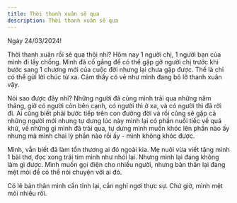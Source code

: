 ```yaml
---
title: Thời thanh xuân sẽ qua
description: Thời thanh xuân sẽ qua
---
```


Ngày 24/03/2024!

Thời thanh xuân rồi sẽ qua thôi nhỉ? Hôm nay 1 người chị, 1 người bạn của mình đi lấy chồng. Mình đã cố gắng để có thể gặp gỡ người chị trước khi bước sang 1 chương mới của cuộc đời nhưng lại chưa gặp được. Thế là chỉ có thể gửi lời chúc từ xa. Cảm thấy có vẻ như mình đang bỏ lỡ thanh xuân vậy.

Nói sao được đây nhỉ? Những người đã cùng mình trải qua những năm tháng, giờ có người còn bên cạnh, có người thì ở xa, và có người thì đã rời đi. Ai cũng biết phải bước tiếp trên con đường đời và rồi cũng sẽ gặp cả những người mới nhưng tự dưng lúc này mình lại có phần nuối tiếc về quá khứ, về những gì mình đã trải qua, tự dưng mình muốn khóc lên phần nào ấy nhưng mà mình chai lỳ phần nào rồi ấy - mình không khóc được.

Mình, vẫn biết đã làm tổn thương ai đó ngoài kia. Mẹ nuôi vừa viết tặng mình 1 bài thơ, đọc xong trái tim mình như nhói lại. Nhưng mình lại đang không làm gì được. Mình muốn gọi điện cho nhiều người, nhưng bản thân lại đang mệt mỏi để có thể nói chuyện với ai đó.

Có lẽ bản thân mình cần tĩnh lại, cần nghỉ ngơi thực sự. Chứ giờ, mình mệt mỏi nhiều rồi.
